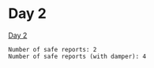 # Day 2

[Day 2][]

```
Number of safe reports: 2
Number of safe reports (with damper): 4
```

[Day 2]: <https://adventofcode.com/2024/day/2>
